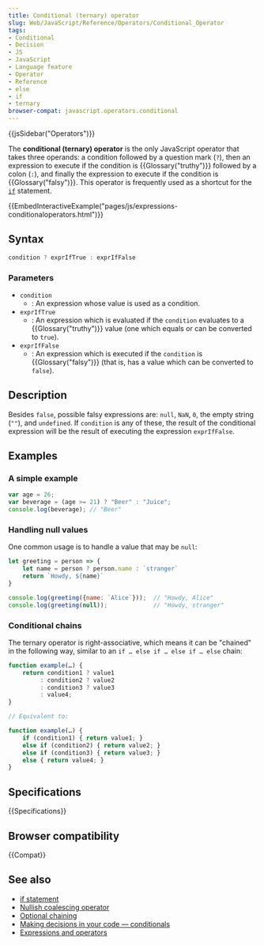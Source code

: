 ```yaml
---
title: Conditional (ternary) operator
slug: Web/JavaScript/Reference/Operators/Conditional_Operator
tags:
- Conditional
- Decision
- JS
- JavaScript
- Language feature
- Operator
- Reference
- else
- if
- ternary
browser-compat: javascript.operators.conditional
---
```

{{jsSidebar("Operators")}}

The **conditional (ternary) operator** is the only JavaScript operator that
takes three operands: a condition followed by a question mark (`?`), then an
expression to execute if the condition is {{Glossary("truthy")}} followed
by a colon (`:`), and finally the expression to execute if the condition is
{{Glossary("falsy")}}. This operator is frequently used as a shortcut for
the [`if`](/en-US/docs/Web/JavaScript/Reference/Statements/if...else) statement.

{{EmbedInteractiveExample("pages/js/expressions-conditionaloperators.html")}}

## Syntax

```js
condition ? exprIfTrue : exprIfFalse
```

### Parameters

*   `condition`
    *   : An expression whose value is used as a condition.
*   `exprIfTrue`
    *   : An expression which is evaluated if the `condition` evaluates to a
        {{Glossary("truthy")}} value (one which equals or can be converted to
        `true`).
*   `exprIfFalse`
    *   : An expression which is executed if the `condition` is
        {{Glossary("falsy")}} (that is, has a value which can be converted to
        `false`).

## Description

Besides `false`, possible falsy expressions are: `null`, `NaN`, `0`, the empty
string (`""`), and `undefined`. If `condition` is any of these, the result of
the conditional expression will be the result of executing the expression
`exprIfFalse`.

## Examples

### A simple example

```js
var age = 26;
var beverage = (age >= 21) ? "Beer" : "Juice";
console.log(beverage); // "Beer"
```

### Handling null values

One common usage is to handle a value that may be `null`:

```js
let greeting = person => {
    let name = person ? person.name : `stranger`
    return `Howdy, ${name}`
}

console.log(greeting({name: `Alice`}));  // "Howdy, Alice"
console.log(greeting(null));             // "Howdy, stranger"
```

### Conditional chains

The ternary operator is right-associative, which means it can be "chained" in
the following way, similar to an `if … else if … else if … else` chain:

```js
function example(…) {
    return condition1 ? value1
         : condition2 ? value2
         : condition3 ? value3
         : value4;
}

// Equivalent to:

function example(…) {
    if (condition1) { return value1; }
    else if (condition2) { return value2; }
    else if (condition3) { return value3; }
    else { return value4; }
}
```

## Specifications

{{Specifications}}

## Browser compatibility

{{Compat}}

## See also

*   [if statement](/en-US/docs/Web/JavaScript/Reference/Statements/if...else)
*   [Nullish coalescing operator](/en-US/docs/Web/JavaScript/Reference/Operators/Nullish_coalescing_operator)
*   [Optional chaining](/en-US/docs/Web/JavaScript/Reference/Operators/Optional_chaining)
*   [Making decisions in your code — conditionals](/en-US/docs/Learn/JavaScript/Building_blocks/conditionals)
*   [Expressions and operators](/en-US/docs/Web/JavaScript/Guide/Expressions_and_Operators)
